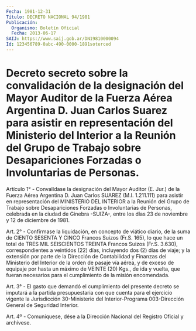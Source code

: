 ```yaml
---
Fecha: 1981-12-31
Título: DECRETO NACIONAL 94/1981
Publicación:
  Organismo: Boletín Oficial
  Fecha: 2013-06-17
SAIJ: https://www.saij.gob.ar/DN19810000094
Id: 123456789-0abc-490-0000-1891soterced
---
```

# Decreto secreto sobre la convalidación de la designación del Mayor Auditor de la Fuerza Aérea Argentina D. Juan Carlos Suarez para asistir en representación del Ministerio del Interior a la Reunión del Grupo de Trabajo sobre Desapariciones Forzadas o Involuntarias de Personas.

<a id="1"></a>
Artículo 1° - Convalídase la designación del Mayor Auditor (E. Jur.) de la Fuerza Aérea Argentina D. Juan Carlos SUAREZ (M.I. 1.211.111) para asistir en representación del MINISTERIO DEL INTERIOR a la Reunión del Grupo de Trabajo sobre Desapariciones Forzadas o Involuntarias de Personas, celebrada en la ciudad de Ginebra -SUIZA-, entre los días 23 de noviembre y 12 de diciembre de 1981.

<a id="2"></a>
Art. 2° - Confírmase la liquidación, en concepto de viático diario, de la suma de CIENTO SESENTA Y CINCO Francos Suizos (Fr.S. 165), lo que hace un total de TRES MIL SEISCIENTOS TREINTA Francos Suizos (Fr.S. 3.630), correspondientes a veintidos (22) días, incluyendo dos (2) días de viaje; y la extensión por parte de la Dirección de Contabilidad y Finanzas del Ministerio del Interior de la orden de pasaje vía aérea, y de exceso de equipaje por hasta un máximo de VEINTE (20) Kgs., de ida y vuelta, que fueran necesarios para el cumplimiento de la misión encomendada.

<a id="3"></a>
Art. 3° - El gasto que demandó el cumplimiento del presente decreto se imputará a la partida presupuestaria con que cuenta para el ejercicio vigente la Jurisdicción 30-Ministerio del Interior-Programa 003-Dirección General de Seguridad Interior.

<a id="4"></a>
Art. 4º - Comuníquese, dése a la Dirección Nacional del Registro Oficial y archívese.